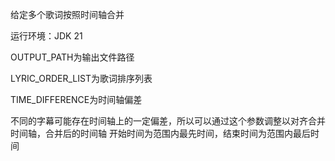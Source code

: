 给定多个歌词按照时间轴合并

运行环境：JDK 21

OUTPUT_PATH为输出文件路径

LYRIC_ORDER_LIST为歌词排序列表

TIME_DIFFERENCE为时间轴偏差

不同的字幕可能存在时间轴上的一定偏差，所以可以通过这个参数调整以对齐合并时间轴，合并后的时间轴 开始时间为范围内最先时间，结束时间为范围内最后时间